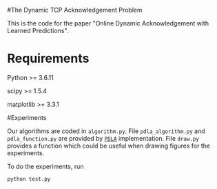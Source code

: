 #The Dynamic TCP Acknowledgement Problem

This is the code for the paper "Online Dynamic Acknowledgement with Learned Predictions".

# Requirements

Python >= 3.6.11

scipy >= 1.5.4

matplotlib >= 3.3.1


#Experiments

Our algorithms are coded in ``algorithm.py``. 
File ``pdla_algorithm.py`` and ``pdla_function.py`` are provided by  [`PDLA`](https://github.com/etienne4/PDLA) implementation.
File ``draw.py`` provides a function which could be useful when drawing figures for the experiments.


To do the experiments, run

```
python test.py
```



